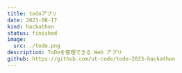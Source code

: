 ```yaml
---
title: todoアプリ
date: 2023-08-17
kind: hackathon
status: finished
image:
  src: ./todo.png
description: ToDoを管理できる Web アプリ
github: https://github.com/ut-code/todo-2023-hackathon
---
```

